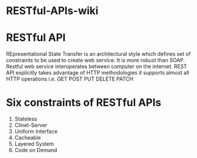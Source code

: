 # RESTful-APIs-wiki

# RESTful API
REpresentational State Transfer is an architectural style which defines set of constraints to be used to create web service. It is more robust than SOAP. Restful web service interoperates between computer on the internet. REST API explicitly takes advantage of HTTP methodologies it supports almost all HTTP operations i.e.
GET
POST
PUT
DELETE
PATCH
# Six constraints of RESTful APIs
1. Stateless
2. Clinet-Server
3. Uniform Interface
4. Cacheable
5. Layered System
6. Code on Demand
